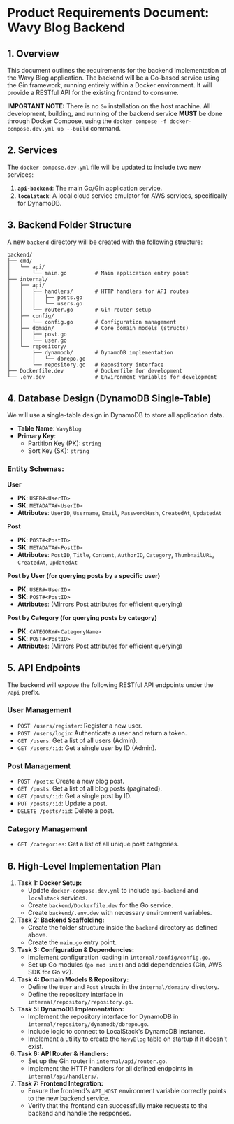 # Product Requirements Document: Wavy Blog Backend

## 1. Overview

This document outlines the requirements for the backend implementation of the Wavy Blog application. The backend will be a Go-based service using the Gin framework, running entirely within a Docker environment. It will provide a RESTful API for the existing frontend to consume.

**IMPORTANT NOTE:** There is no `Go` installation on the host machine. All development, building, and running of the backend service **MUST** be done through Docker Compose, using the `docker compose -f docker-compose.dev.yml up --build` command.

## 2. Services

The `docker-compose.dev.yml` file will be updated to include two new services:

1.  **`api-backend`**: The main Go/Gin application service.
2.  **`localstack`**: A local cloud service emulator for AWS services, specifically for DynamoDB.

## 3. Backend Folder Structure

A new `backend` directory will be created with the following structure:

```
backend/
├── cmd/
│   └── api/
│       └── main.go         # Main application entry point
├── internal/
│   ├── api/
│   │   ├── handlers/       # HTTP handlers for API routes
│   │   │   ├── posts.go
│   │   │   └── users.go
│   │   └── router.go       # Gin router setup
│   ├── config/
│   │   └── config.go       # Configuration management
│   ├── domain/             # Core domain models (structs)
│   │   ├── post.go
│   │   └── user.go
│   └── repository/
│       ├── dynamodb/       # DynamoDB implementation
│       │   └── dbrepo.go
│       └── repository.go   # Repository interface
├── Dockerfile.dev          # Dockerfile for development
└── .env.dev                # Environment variables for development
```

## 4. Database Design (DynamoDB Single-Table)

We will use a single-table design in DynamoDB to store all application data.

- **Table Name**: `WavyBlog`
- **Primary Key**:
  - Partition Key (PK): `string`
  - Sort Key (SK): `string`

### Entity Schemas:

**User**

- **PK**: `USER#<UserID>`
- **SK**: `METADATA#<UserID>`
- **Attributes**: `UserID`, `Username`, `Email`, `PasswordHash`, `CreatedAt`, `UpdatedAt`

**Post**

- **PK**: `POST#<PostID>`
- **SK**: `METADATA#<PostID>`
- **Attributes**: `PostID`, `Title`, `Content`, `AuthorID`, `Category`, `ThumbnailURL`, `CreatedAt`, `UpdatedAt`

**Post by User (for querying posts by a specific user)**

- **PK**: `USER#<UserID>`
- **SK**: `POST#<PostID>`
- **Attributes**: (Mirrors Post attributes for efficient querying)

**Post by Category (for querying posts by category)**

- **PK**: `CATEGORY#<CategoryName>`
- **SK**: `POST#<PostID>`
- **Attributes**: (Mirrors Post attributes for efficient querying)

## 5. API Endpoints

The backend will expose the following RESTful API endpoints under the `/api` prefix.

### User Management

- `POST /users/register`: Register a new user.
- `POST /users/login`: Authenticate a user and return a token.
- `GET /users`: Get a list of all users (Admin).
- `GET /users/:id`: Get a single user by ID (Admin).

### Post Management

- `POST /posts`: Create a new blog post.
- `GET /posts`: Get a list of all blog posts (paginated).
- `GET /posts/:id`: Get a single post by ID.
- `PUT /posts/:id`: Update a post.
- `DELETE /posts/:id`: Delete a post.

### Category Management

- `GET /categories`: Get a list of all unique post categories.

## 6. High-Level Implementation Plan

1.  **Task 1: Docker Setup:**
    - Update `docker-compose.dev.yml` to include `api-backend` and `localstack` services.
    - Create `backend/Dockerfile.dev` for the Go service.
    - Create `backend/.env.dev` with necessary environment variables.
2.  **Task 2: Backend Scaffolding:**
    - Create the folder structure inside the `backend` directory as defined above.
    - Create the `main.go` entry point.
3.  **Task 3: Configuration & Dependencies:**
    - Implement configuration loading in `internal/config/config.go`.
    - Set up Go modules (`go mod init`) and add dependencies (Gin, AWS SDK for Go v2).
4.  **Task 4: Domain Models & Repository:**
    - Define the `User` and `Post` structs in the `internal/domain/` directory.
    - Define the repository interface in `internal/repository/repository.go`.
5.  **Task 5: DynamoDB Implementation:**
    - Implement the repository interface for DynamoDB in `internal/repository/dynamodb/dbrepo.go`.
    - Include logic to connect to LocalStack's DynamoDB instance.
    - Implement a utility to create the `WavyBlog` table on startup if it doesn't exist.
6.  **Task 6: API Router & Handlers:**
    - Set up the Gin router in `internal/api/router.go`.
    - Implement the HTTP handlers for all defined endpoints in `internal/api/handlers/`.
7.  **Task 7: Frontend Integration:**
    - Ensure the frontend's `API_HOST` environment variable correctly points to the new backend service.
    - Verify that the frontend can successfully make requests to the backend and handle the responses.
